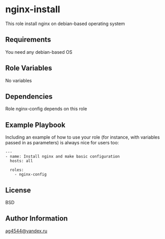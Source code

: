 nginx-install
=========

This role install nginx on debian-based operating system

Requirements
------------

You need any debian-based OS

Role Variables
--------------

No variables

Dependencies
------------

Role nginx-config depends on this role

Example Playbook
----------------

Including an example of how to use your role (for instance, with variables passed in as parameters) is always nice for users too:

```
---
- name: Install nginx and make basic configuration
  hosts: all

  roles:
    - nginx-config
```

License
-------

BSD

Author Information
------------------
ag4544@yandex.ru
